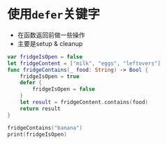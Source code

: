 # 使用`defer`关键字
* 在函数返回前做一些操作
* 主要是setup & cleanup

```swift
var fridgeIsOpen = false
let fridgeContent = ["milk", "eggs", "leftovers"]
func fridgeContains(_ food: String) -> Bool {
    fridgeIsOpen = true
    defer {
        fridgeIsOpen = false
    }
    let result = fridgeContent.contains(food)
    return result
}

fridgeContains("banana")
print(fridgeIsOpen)
```